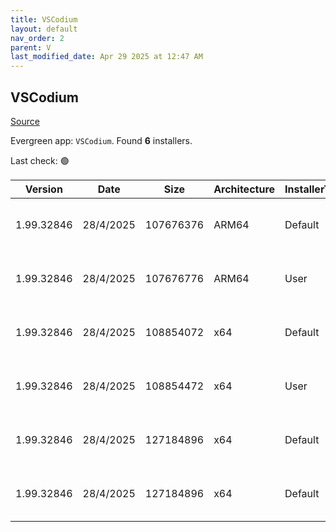 ```yaml
---
title: VSCodium
layout: default
nav_order: 2
parent: V
last_modified_date: Apr 29 2025 at 12:47 AM
---
```


## VSCodium

[Source](https://vscodium.com)

Evergreen app: `VSCodium`. Found **6** installers.

Last check: 🟢

| Version    | Date      | Size      | Architecture | InstallerType | Type | URI                                                                                                                                                                                                                              |
| ---------- | --------- | --------- | ------------ | ------------- | ---- | -------------------------------------------------------------------------------------------------------------------------------------------------------------------------------------------------------------------------------- |
| 1.99.32846 | 28/4/2025 | 107676376 | ARM64        | Default       | exe  | [https://github.com/VSCodium/vscodium/releases/download/1.99.32846/VSCodiumSetup-arm64-1.99.32846.exe](https://github.com/VSCodium/vscodium/releases/download/1.99.32846/VSCodiumSetup-arm64-1.99.32846.exe)                     |
| 1.99.32846 | 28/4/2025 | 107676776 | ARM64        | User          | exe  | [https://github.com/VSCodium/vscodium/releases/download/1.99.32846/VSCodiumUserSetup-arm64-1.99.32846.exe](https://github.com/VSCodium/vscodium/releases/download/1.99.32846/VSCodiumUserSetup-arm64-1.99.32846.exe)             |
| 1.99.32846 | 28/4/2025 | 108854072 | x64          | Default       | exe  | [https://github.com/VSCodium/vscodium/releases/download/1.99.32846/VSCodiumSetup-x64-1.99.32846.exe](https://github.com/VSCodium/vscodium/releases/download/1.99.32846/VSCodiumSetup-x64-1.99.32846.exe)                         |
| 1.99.32846 | 28/4/2025 | 108854472 | x64          | User          | exe  | [https://github.com/VSCodium/vscodium/releases/download/1.99.32846/VSCodiumUserSetup-x64-1.99.32846.exe](https://github.com/VSCodium/vscodium/releases/download/1.99.32846/VSCodiumUserSetup-x64-1.99.32846.exe)                 |
| 1.99.32846 | 28/4/2025 | 127184896 | x64          | Default       | msi  | [https://github.com/VSCodium/vscodium/releases/download/1.99.32846/VSCodium-x64-1.99.32846.msi](https://github.com/VSCodium/vscodium/releases/download/1.99.32846/VSCodium-x64-1.99.32846.msi)                                   |
| 1.99.32846 | 28/4/2025 | 127184896 | x64          | Default       | msi  | [https://github.com/VSCodium/vscodium/releases/download/1.99.32846/VSCodium-x64-updates-disabled-1.99.32846.msi](https://github.com/VSCodium/vscodium/releases/download/1.99.32846/VSCodium-x64-updates-disabled-1.99.32846.msi) |
